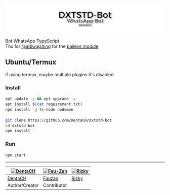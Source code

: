 <head>
    <a href="https://github.com/DentaCH/dxtstd-bot">
        <img src="./assets/github/banner.jpg"> </img>
    </a>
</head>
<body>

Bot WhatsApp TypeScript  
Thx for <a href="https://github.com/adiwajshing">@adiwajshing</a> for the <a href="https://github.com/adiwajshing/baileys">baileys module</a>

## Ubuntu/Termux
if using termux, maybe multiple plugins it's disabled

### Install
```bash
apt update -y && apt upgrade -y
apt install $(cat requirement.txt)
npm install -g ts-node nodemon

git clone https://github.com/DentaCH/dxtstd-bot
cd dxtstd-bot
npm install
```

### Run
```bash
npm start
```

--------
<!---
## Windows

### Install
* Install [`NodeJS`](https://nodejs.org/en/download)
* Install [`FFmpeg`](https://ffmpeg.org/download.html) (**Don't Forget Add FFmpeg to PATH enviroment variables**)
```
npm install -g ts-node nodemon
git clone https://github.com/DentaCH/dxtstd-bot
cd dxtstd-bot
npm install
npm start

```
--------
--->

[![DentaCH](https://github.com/DentaCH.png?size=100)](https://github.com/DentaCH) | [![Fau-Zan](https://github.com/Fau-Zan.png?size=100)](https://github.com/Fau-Zan) | [![Rizky](https://github.com/Rizxyu.png?size=100)](https://github.com/Rizxyu)
----|----|----
[DentaCH](https://github.com/DentaCH) | [Fauzan](https://github.com/Fau-Zan) | [Rizky](https://github.com/Rizxyu)
Author/Creator | Contributor
</body>